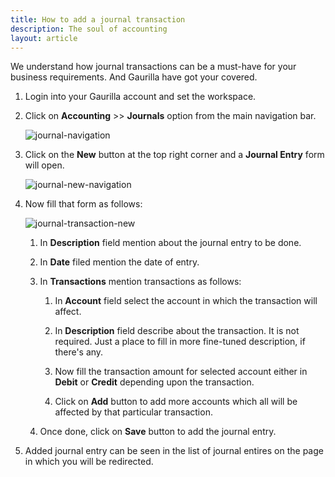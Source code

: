 ```yaml
---
title: How to add a journal transaction
description: The soul of accounting
layout: article
---
```

We understand how journal transactions can be a must-have for your business requirements. And Gaurilla have got your covered.

1. Login into your Gaurilla account and set the workspace.

2. Click on **Accounting** >> **Journals** option from the main navigation bar.

	![journal-navigation]({{site.url}}/images/navigation/accounting.png)

3. Click on the **New** button at the top right corner and a **Journal Entry** form will open.

	![journal-new-navigation]({{site.url}}/images/accounting/journal-transactions-new-navigation.png)

4. Now fill that form as follows:

	![journal-transaction-new]({{site.url}}/images/accounting/journal-transaction-new.png)

	1. In **Description** field mention about the journal entry to be done.

	2. In **Date** filed mention the date of entry.

	3. In **Transactions** mention transactions as follows:

		1. In **Account** field select the account in which the transaction will affect.

		2. In **Description** field describe about the transaction. It is not required. Just a place to fill in more fine-tuned  description, if there's any.

		3. Now fill the transaction amount for selected account either in **Debit** or **Credit** depending upon the transaction. 

		4. Click on **Add** button to add more accounts which all will be affected by that particular transaction.

	4. Once done, click on **Save** button to add the journal entry.

5. Added journal entry can be seen in the list of journal entires on the page in which you will be redirected.